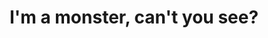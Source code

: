 ---
layout: archive_film
permalink: en/archive/2021/music-video/i-am-monster-cant-you-see

title: I'm a monster, can't you see?
director: Magdalena Jacob,<br/> Geb Barth
country: Germany
description: "A story about the beauty of emotions, about vegetables, radical honesty and about the wild, animalic creature of love. It’s a passionate rebellion against the manner of locking the creature in cages out of fear that it might disappear eventually."
category: music-video
image_folder: images/films/archive/2021/music-video/i-am-monster-cant-you-see
is_winner: false
submission_year: 2021
lang: en
---